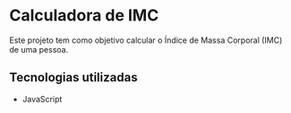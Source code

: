 # Calculadora de IMC

Este projeto tem como objetivo calcular o Índice de Massa Corporal (IMC) de uma pessoa.

## Tecnologias utilizadas
* JavaScript